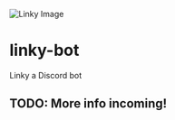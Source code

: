 ![Linky Image](https://cdn.discordapp.com/app-icons/805722069014282272/d2fee3ac3fa18621b4d5524f6faceb05.png)

# linky-bot
Linky a Discord bot

## TODO: More info incoming!
